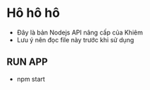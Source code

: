 # Hô hô hô

- Đây là bản Nodejs API nâng cấp của Khiêm
- Lưu ý nên đọc file này trước khi sử dụng

## RUN APP

- npm start
